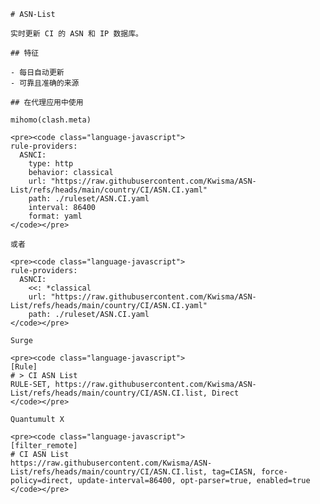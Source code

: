 
    # ASN-List
    
    实时更新 CI 的 ASN 和 IP 数据库。
    
    ## 特征
    
    - 每日自动更新
    - 可靠且准确的来源
    
    ## 在代理应用中使用
    
    mihomo(clash.meta)
   
    <pre><code class="language-javascript">
    rule-providers:
      ASNCI:
        type: http
        behavior: classical
        url: "https://raw.githubusercontent.com/Kwisma/ASN-List/refs/heads/main/country/CI/ASN.CI.yaml"
        path: ./ruleset/ASN.CI.yaml
        interval: 86400
        format: yaml
    </code></pre>

    或者

    <pre><code class="language-javascript">
    rule-providers:
      ASNCI:
        <<: *classical
        url: "https://raw.githubusercontent.com/Kwisma/ASN-List/refs/heads/main/country/CI/ASN.CI.yaml"
        path: ./ruleset/ASN.CI.yaml
    </code></pre>
    
    Surge
    
    <pre><code class="language-javascript">
    [Rule]
    # > CI ASN List
    RULE-SET, https://raw.githubusercontent.com/Kwisma/ASN-List/refs/heads/main/country/CI/ASN.CI.list, Direct
    </code></pre>
    
    Quantumult X
    
    <pre><code class="language-javascript">
    [filter_remote]
    # CI ASN List
    https://raw.githubusercontent.com/Kwisma/ASN-List/refs/heads/main/country/CI/ASN.CI.list, tag=CIASN, force-policy=direct, update-interval=86400, opt-parser=true, enabled=true
    </code></pre>
    